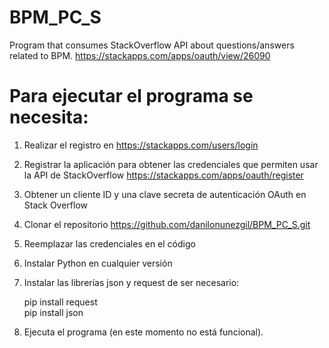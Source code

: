 # BPM_PC_S
Program that consumes StackOverflow API about questions/answers related to BPM.
https://stackapps.com/apps/oauth/view/26090

# Para ejecutar el programa se necesita:

1. Realizar el registro en https://stackapps.com/users/login
2. Registrar la aplicación para obtener las credenciales que permiten usar la API de StackOverflow https://stackapps.com/apps/oauth/register
3. Obtener un cliente ID y una clave secreta de autenticación OAuth en Stack Overflow
4. Clonar el repositorio https://github.com/danilonunezgil/BPM_PC_S.git
5. Reemplazar las credenciales en el código
5. Instalar Python en cualquier versión 
6. Instalar las librerías json y request de ser necesario:

   pip install request<br>
   pip install json
   
7. Ejecuta el programa (en este momento no está funcional).
    
